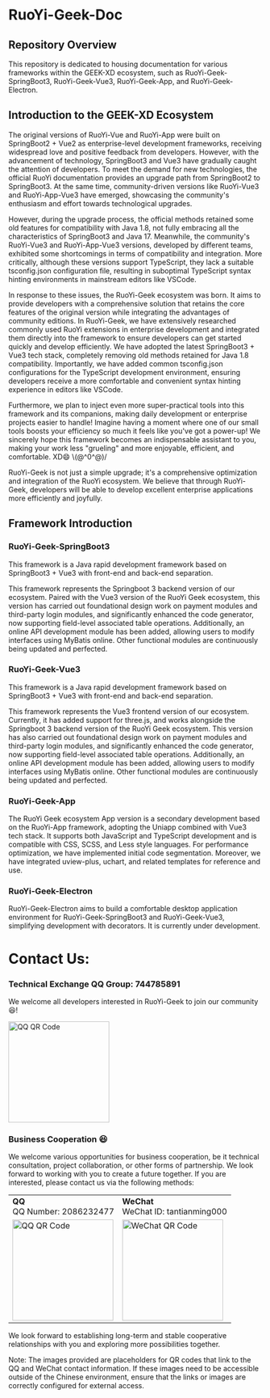 
# RuoYi-Geek-Doc

## Repository Overview

This repository is dedicated to housing documentation for various frameworks within the GEEK-XD ecosystem, such as RuoYi-Geek-SpringBoot3, RuoYi-Geek-Vue3, RuoYi-Geek-App, and RuoYi-Geek-Electron.

## Introduction to the GEEK-XD Ecosystem

The original versions of RuoYi-Vue and RuoYi-App were built on SpringBoot2 + Vue2 as enterprise-level development frameworks, receiving widespread love and positive feedback from developers. However, with the advancement of technology, SpringBoot3 and Vue3 have gradually caught the attention of developers. To meet the demand for new technologies, the official RuoYi documentation provides an upgrade path from SpringBoot2 to SpringBoot3. At the same time, community-driven versions like RuoYi-Vue3 and RuoYi-App-Vue3 have emerged, showcasing the community's enthusiasm and effort towards technological upgrades.

However, during the upgrade process, the official methods retained some old features for compatibility with Java 1.8, not fully embracing all the characteristics of SpringBoot3 and Java 17. Meanwhile, the community's RuoYi-Vue3 and RuoYi-App-Vue3 versions, developed by different teams, exhibited some shortcomings in terms of compatibility and integration. More critically, although these versions support TypeScript, they lack a suitable tsconfig.json configuration file, resulting in suboptimal TypeScript syntax hinting environments in mainstream editors like VSCode.

In response to these issues, the RuoYi-Geek ecosystem was born. It aims to provide developers with a comprehensive solution that retains the core features of the original version while integrating the advantages of community editions. In RuoYi-Geek, we have extensively researched commonly used RuoYi extensions in enterprise development and integrated them directly into the framework to ensure developers can get started quickly and develop efficiently. We have adopted the latest SpringBoot3 + Vue3 tech stack, completely removing old methods retained for Java 1.8 compatibility. Importantly, we have added common tsconfig.json configurations for the TypeScript development environment, ensuring developers receive a more comfortable and convenient syntax hinting experience in editors like VSCode.

Furthermore, we plan to inject even more super-practical tools into this framework and its companions, making daily development or enterprise projects easier to handle! Imagine having a moment where one of our small tools boosts your efficiency so much it feels like you've got a power-up! We sincerely hope this framework becomes an indispensable assistant to you, making your work less "grueling" and more enjoyable, efficient, and comfortable. XD😄 \\(@^0^@)/

RuoYi-Geek is not just a simple upgrade; it's a comprehensive optimization and integration of the RuoYi ecosystem. We believe that through RuoYi-Geek, developers will be able to develop excellent enterprise applications more efficiently and joyfully.

## Framework Introduction

### RuoYi-Geek-SpringBoot3

This framework is a Java rapid development framework based on SpringBoot3 + Vue3 with front-end and back-end separation.

This framework represents the Springboot 3 backend version of our ecosystem. Paired with the Vue3 version of the RuoYi Geek ecosystem, this version has carried out foundational design work on payment modules and third-party login modules, and significantly enhanced the code generator, now supporting field-level associated table operations. Additionally, an online API development module has been added, allowing users to modify interfaces using MyBatis online. Other functional modules are continuously being updated and perfected.

### RuoYi-Geek-Vue3

This framework is a Java rapid development framework based on SpringBoot3 + Vue3 with front-end and back-end separation.

This framework represents the Vue3 frontend version of our ecosystem. Currently, it has added support for three.js, and works alongside the Springboot 3 backend version of the RuoYi Geek ecosystem. This version has also carried out foundational design work on payment modules and third-party login modules, and significantly enhanced the code generator, now supporting field-level associated table operations. Additionally, an online API development module has been added, allowing users to modify interfaces using MyBatis online. Other functional modules are continuously being updated and perfected.

### RuoYi-Geek-App

The RuoYi Geek ecosystem App version is a secondary development based on the RuoYi-App framework, adopting the Uniapp combined with Vue3 tech stack. It supports both JavaScript and TypeScript development and is compatible with CSS, SCSS, and Less style languages. For performance optimization, we have implemented initial code segmentation. Moreover, we have integrated uview-plus, uchart, and related templates for reference and use.

### RuoYi-Geek-Electron

RuoYi-Geek-Electron aims to build a comfortable desktop application environment for RuoYi-Geek-SpringBoot3 and RuoYi-Geek-Vue3, simplifying development with decorators. It is currently under development.


# Contact Us:

### Technical Exchange QQ Group: 744785891

We welcome all developers interested in RuoYi-Geek to join our community 😆!

<img src="https://foruda.gitee.com/images/1736235208931843340/f1b736ab_9844561.png" alt="QQ QR Code" width="200"/>

### Business Cooperation 😆

We welcome various opportunities for business cooperation, be it technical consultation, project collaboration, or other forms of partnership. We look forward to working with you to create a future together.
If you are interested, please contact us via the following methods:

<table>
  <tr>
    <td>
      <strong>QQ</strong><br/>
      QQ Number: 2086232477  
    </td>
    <td>
      <strong>WeChat</strong><br/>
      WeChat ID: tantianming000  
    </td>
  </tr>
  <tr>
    <td>
      <img src="https://foruda.gitee.com/images/1736318136310918813/b2ebdfc0_9844561.png" alt="QQ QR Code" width="200"/>
    </td>
    <td>
      <img src="https://foruda.gitee.com/images/1736318189364714229/a6020034_9844561.png" alt="WeChat QR Code" width="200"/>
    </td>
  </tr>
</table>

We look forward to establishing long-term and stable cooperative relationships with you and exploring more possibilities together.

Note: The images provided are placeholders for QR codes that link to the QQ and WeChat contact information. If these images need to be accessible outside of the Chinese environment, ensure that the links or images are correctly configured for external access.
